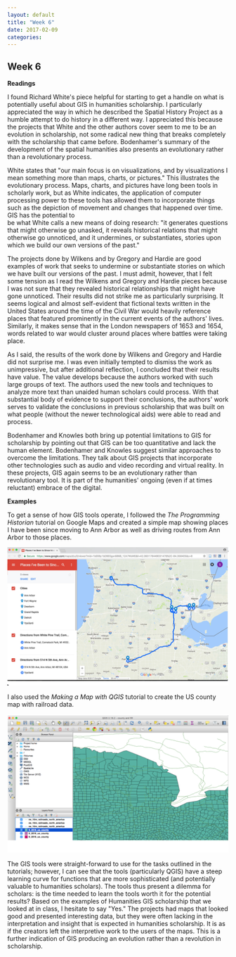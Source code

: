 ```yaml
---
layout: default
title: "Week 6"
date: 2017-02-09
categories:
---
```

## Week 6

**Readings**

I found Richard White's piece helpful for starting to get a handle on what is potentially useful about GIS in humanities scholarship. I particularly appreciated the way in which he described the Spatial History Project as a humble attempt to do history in a different way. I appreciated this because the projects that White and the other authors cover seem to me to be an evolution in scholarship, not some radical new thing that breaks completely with the scholarship that came before. Bodenhamer's summary of the development of the spatial humanities also presents an evolutionary rather than a revolutionary process.

White states that "our main focus is on visualizations, and by visualizations I mean something more than maps, charts, or pictures." This illustrates the evolutionary process. Maps, charts, and pictures have long been tools in scholarly work, but as White indicates, the application of computer processing power to these tools has allowed them to incorporate things such as the depiction of movement and changes that happened over time. GIS has the potential to     
be what White calls a new means of doing research: "it generates questions that might otherwise go unasked, it reveals historical relations that might otherwise go unnoticed, and it undermines, or substantiates, stories upon which we build our own versions of the past."

The projects done by Wilkens and by Gregory and Hardie are good examples of work that seeks to undermine or substantiate stories on which we have built our versions of the past. I must admit, however, that I felt some tension as I read the Wilkens and Gregory and Hardie pieces because I was not sure that they revealed historical relationships that might have gone unnoticed. Their results did not strike me as particularly surprising. It seems logical and almost self-evident that fictional texts written in the United States around the time of the Civil War would heavily reference places that featured prominently in the current events of the authors' lives. Similarly, it makes sense that in the London newspapers of 1653 and 1654, words related to war would cluster around places where battles were taking place.

As I said, the results of the work done by Wilkens and Gregory and Hardie did not surprise me. I was even initially tempted to dismiss the work as unimpressive, but after additional reflection, I concluded that their results have value. The value develops because the authors worked with such large groups of text. The authors used the new tools and techniques to analyze more text than unaided human scholars could process. With that substantial body of evidence to support their conclusions, the authors' work serves to validate the conclusions in previous scholarship that was built on what people (without the newer technological aids) were able to read and process.      

Bodenhamer and Knowles both bring up potential limitations to GIS for scholarship by pointing out that GIS can be too quantitative and lack the human element. Bodenhamer and Knowles suggest similar approaches to overcome the limitations.
They talk about GIS projects that incorporate other technologies such as audio and video recording and virtual reality. In these projects, GIS again seems to be an evolutionary rather than revolutionary tool. It is part of the humanities' ongoing (even if at times reluctant) embrace of the digital.

**Examples**

To get a sense of how GIS tools operate, I followed the *The Programming Historian* tutorial on Google Maps and created a simple map showing places I have been since moving to Ann Arbor as well as driving routes from Ann Arbor to those places.

![Image of Map](/images/GIS_Example.jpg)

I also used the *Making a Map with QGIS* tutorial to create the US county map with railroad data.

![QGIS](/images/QGIS.png)

The GIS tools were straight-forward to use for the tasks outlined in the tutorials; however, I can see that the tools (particularly QGIS) have a steep learning curve for functions that are more sophisticated (and potentially valuable to humanities scholars). The tools thus present a dilemma for scholars: is the time needed to learn the tools worth it for the potential results? Based on the examples of Humanities GIS scholarship that we looked at in class, I hesitate to say "Yes." The projects had maps that looked good and presented interesting data, but they were often lacking in the interpretation and insight that is expected in humanities scholarship. It is as if the creators left the interpretive work to the users of the maps. This is a further indication of GIS producing an evolution rather than a revolution in scholarship.
